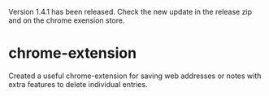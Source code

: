 Version 1.4.1 has been released. Check the new update in the release zip and on the chrome exension store.

# chrome-extension
Created a useful chrome-extension for saving web addresses or notes with extra features to delete individual entries.
